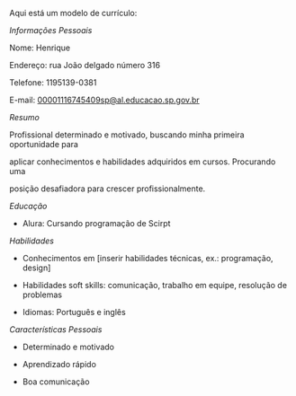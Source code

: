 Aqui está um modelo de currículo:

*Informações Pessoais*

Nome: Henrique

Endereço: rua João delgado número 316

Telefone: 1195139-0381

E-mail: 00001116745409sp@al.educacao.sp.gov.br

*Resumo*

Profissional determinado e motivado, buscando minha primeira oportunidade para

aplicar conhecimentos e habilidades adquiridos em cursos. Procurando uma

posição desafiadora para crescer profissionalmente.

*Educação*

- Alura: Cursando programação de Scirpt

*Habilidades*

- Conhecimentos em [inserir habilidades técnicas, ex.: programação, design]

- Habilidades soft skills: comunicação, trabalho em equipe, resolução de problemas

- Idiomas: Português e inglês

*Características Pessoais*

- Determinado e motivado

- Aprendizado rápido

- Boa comunicação
